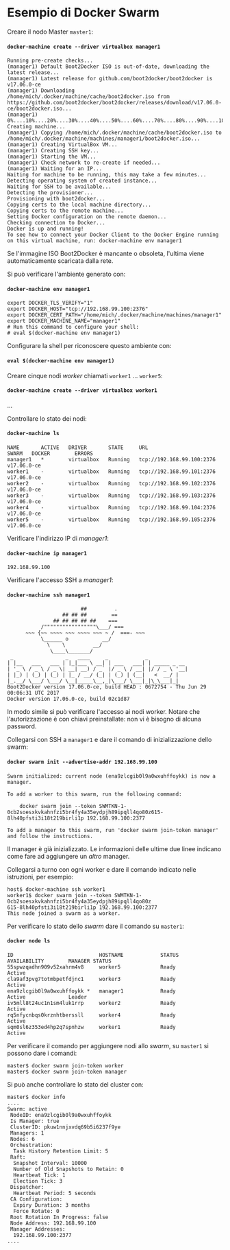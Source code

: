 # Esempio di Docker Swarm

Creare il nodo Master `master1`:

#### `docker-machine create --driver virtualbox manager1`
```
Running pre-create checks...
(manager1) Default Boot2Docker ISO is out-of-date, downloading the latest release...
(manager1) Latest release for github.com/boot2docker/boot2docker is v17.06.0-ce
(manager1) Downloading /home/mich/.docker/machine/cache/boot2docker.iso from https://github.com/boot2docker/boot2docker/releases/download/v17.06.0-ce/boot2docker.iso...
(manager1) 0%....10%....20%....30%....40%....50%....60%....70%....80%....90%....100%
Creating machine...
(manager1) Copying /home/mich/.docker/machine/cache/boot2docker.iso to /home/mich/.docker/machine/machines/manager1/boot2docker.iso...
(manager1) Creating VirtualBox VM...
(manager1) Creating SSH key...
(manager1) Starting the VM...
(manager1) Check network to re-create if needed...
(manager1) Waiting for an IP...
Waiting for machine to be running, this may take a few minutes...
Detecting operating system of created instance...
Waiting for SSH to be available...
Detecting the provisioner...
Provisioning with boot2docker...
Copying certs to the local machine directory...
Copying certs to the remote machine...
Setting Docker configuration on the remote daemon...
Checking connection to Docker...
Docker is up and running!
To see how to connect your Docker Client to the Docker Engine running on this virtual machine, run: docker-machine env manager1
```
Se l'immagine ISO Boot2Docker è mancante o obsoleta, l'ultima viene automaticamente scaricata dalla rete.

Si può verificare l'ambiente generato con:

#### `docker-machine env manager1`
```
export DOCKER_TLS_VERIFY="1"
export DOCKER_HOST="tcp://192.168.99.100:2376"
export DOCKER_CERT_PATH="/home/mich/.docker/machine/machines/manager1"
export DOCKER_MACHINE_NAME="manager1"
# Run this command to configure your shell: 
# eval $(docker-machine env manager1)
```

Configurare la shell per riconoscere questo ambiente con:

#### `eval $(docker-machine env manager1)`


Creare cinque nodi _worker_ chiamati `worker1` ... `worker5`:

#### `docker-machine create --driver virtualbox worker1`
...

Controllare lo stato dei nodi:

#### `docker-machine ls`
```
NAME       ACTIVE   DRIVER       STATE     URL                         SWARM   DOCKER        ERRORS
manager1   *        virtualbox   Running   tcp://192.168.99.100:2376           v17.06.0-ce   
worker1    -        virtualbox   Running   tcp://192.168.99.101:2376           v17.06.0-ce   
worker2    -        virtualbox   Running   tcp://192.168.99.102:2376           v17.06.0-ce   
worker3    -        virtualbox   Running   tcp://192.168.99.103:2376           v17.06.0-ce   
worker4    -        virtualbox   Running   tcp://192.168.99.104:2376           v17.06.0-ce   
worker5    -        virtualbox   Running   tcp://192.168.99.105:2376           v17.06.0-ce   
```

Verificare l'indirizzo IP di _manager1_:

#### `docker-machine ip manager1`
```
192.168.99.100
```

Verificare l'accesso SSH a _manager1_:

#### `docker-machine ssh manager1`
```
                        ##         .
                  ## ## ##        ==
               ## ## ## ## ##    ===
           /"""""""""""""""""\___/ ===
      ~~~ {~~ ~~~~ ~~~ ~~~~ ~~~ ~ /  ===- ~~~
           \______ o           __/
             \    \         __/
              \____\_______/
 _                 _   ____     _            _
| |__   ___   ___ | |_|___ \ __| | ___   ___| | _____ _ __
| '_ \ / _ \ / _ \| __| __) / _` |/ _ \ / __| |/ / _ \ '__|
| |_) | (_) | (_) | |_ / __/ (_| | (_) | (__|   <  __/ |
|_.__/ \___/ \___/ \__|_____\__,_|\___/ \___|_|\_\___|_|
Boot2Docker version 17.06.0-ce, build HEAD : 0672754 - Thu Jun 29 00:06:31 UTC 2017
Docker version 17.06.0-ce, build 02c1d87
```

In modo simile si può verificare l'accesso ai nodi worker.
Notare che l'autorizzazione è con chiavi preinstallate: non vi è bisogno di alcuna password.

Collegarsi con SSH a `manager1` e dare il comando di inizializzazione dello swarm:

#### `docker swarm init --advertise-addr 192.168.99.100`
```
Swarm initialized: current node (ena9zlcgib0l9a0wxuhffoykk) is now a manager.

To add a worker to this swarm, run the following command:

    docker swarm join --token SWMTKN-1-0cb2soesxkvkahnfzi5br4fy4a35eydpjh89ipqll4qo80z615-8lh40pfsti3i18t219birli1p 192.168.99.100:2377

To add a manager to this swarm, run 'docker swarm join-token manager' and follow the instructions.
```

Il manager è già inizializzato. Le informazioni delle ultime due linee indicano come fare ad aggiungere un _altro_ manager.

Collegarsi a turno con ogni worker e dare il comando indicato nelle istruzioni, per esempio:
```
host$ docker-machine ssh worker1
worker1$ docker swarm join --token SWMTKN-1-0cb2soesxkvkahnfzi5br4fy4a35eydpjh89ipqll4qo80z
615-8lh40pfsti3i18t219birli1p 192.168.99.100:2377
This node joined a swarm as a worker.
```

Per verificare lo stato dello _swarm_ dare il comando su `master1`:

#### `docker node ls`
```
ID                            HOSTNAME            STATUS              AVAILABILITY        MANAGER STATUS
55spwzqadhn909v52xahrm4v8     worker5             Ready               Active              
cla9af3pvg7totmbpetfdjnc1     worker3             Ready               Active              
ena9zlcgib0l9a0wxuhffoykk *   manager1            Ready               Active              Leader
iv5mll8t24uc1n1sm4luk1rrp     worker2             Ready               Active              
rq5nfycnbqs0krznhtberssll     worker4             Ready               Active              
sqm0sl6z353ed4hp2q7spnhzw     worker1             Ready               Active
```

Per verificare il comando per aggiungere nodi allo _swarm_, su `master1` si possono dare i comandi:
```
master$ docker swarm join-token worker
master$ docker swarm join-token manager
```

Si può anche controllare lo stato del cluster con:
```
master$ docker info
....
Swarm: active
 NodeID: ena9zlcgib0l9a0wxuhffoykk
 Is Manager: true
 ClusterID: pkuw1nnjxvdq69b5i6237f9ye
 Managers: 1
 Nodes: 6
 Orchestration:
  Task History Retention Limit: 5
 Raft:
  Snapshot Interval: 10000
  Number of Old Snapshots to Retain: 0
  Heartbeat Tick: 1
  Election Tick: 3
 Dispatcher:
  Heartbeat Period: 5 seconds
 CA Configuration:
  Expiry Duration: 3 months
  Force Rotate: 0
 Root Rotation In Progress: false
 Node Address: 192.168.99.100
 Manager Addresses:
  192.168.99.100:2377
....
```
